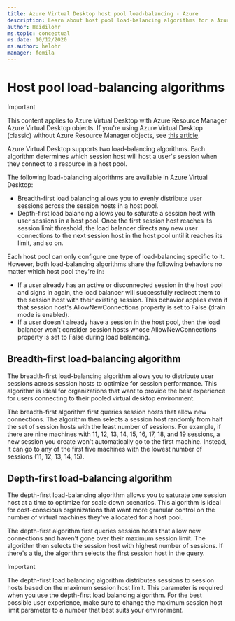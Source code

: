 ```yaml
---
title: Azure Virtual Desktop host pool load-balancing - Azure
description: Learn about host pool load-balancing algorithms for a Azure Virtual Desktop environment.
author: Heidilohr
ms.topic: conceptual
ms.date: 10/12/2020
ms.author: helohr
manager: femila
---
```

# Host pool load-balancing algorithms

>[!IMPORTANT]
>This content applies to Azure Virtual Desktop with Azure Resource Manager Azure Virtual Desktop objects. If you're using Azure Virtual Desktop (classic) without Azure Resource Manager objects, see [this article](./virtual-desktop-fall-2019/host-pool-load-balancing-2019.md).

Azure Virtual Desktop supports two load-balancing algorithms. Each algorithm determines which session host will host a user's session when they connect to a resource in a host pool.

The following load-balancing algorithms are available in Azure Virtual Desktop:

- Breadth-first load balancing allows you to evenly distribute user sessions across the session hosts in a host pool.
- Depth-first load balancing allows you to saturate a session host with user sessions in a host pool. Once the first session host reaches its session limit threshold, the load balancer directs any new user connections to the next session host in the host pool until it reaches its limit, and so on.

Each host pool can only configure one type of load-balancing specific to it. However, both load-balancing algorithms share the following behaviors no matter which host pool they're in:

- If a user already has an active or disconnected session in the host pool and signs in again, the load balancer will successfully redirect them to the session host with their existing session. This behavior applies even if that session host's AllowNewConnections property is set to False (drain mode is enabled).
- If a user doesn't already have a session in the host pool, then the load balancer won't consider session hosts whose AllowNewConnections property is set to False during load balancing.

## Breadth-first load-balancing algorithm

The breadth-first load-balancing algorithm allows you to distribute user sessions across session hosts to optimize for session performance. This algorithm is ideal for organizations that want to provide the best experience for users connecting to their pooled virtual desktop environment.

The breadth-first algorithm first queries session hosts that allow new connections. The algorithm then selects a session host randomly from half the set of session hosts with the least number of sessions. For example, if there are nine machines with 11, 12, 13, 14, 15, 16, 17, 18, and 19 sessions, a new session you create won't automatically go to the first machine. Instead, it can go to any of the first five machines with the lowest number of sessions (11, 12, 13, 14, 15).

## Depth-first load-balancing algorithm

The depth-first load-balancing algorithm allows you to saturate one session host at a time to optimize for scale down scenarios. This algorithm is ideal for cost-conscious organizations that want more granular control on the number of virtual machines they've allocated for a host pool.

The depth-first algorithm first queries session hosts that allow new connections and haven't gone over their maximum session limit. The algorithm then selects the session host with highest number of sessions. If there's a tie, the algorithm selects the first session host in the query.

>[!IMPORTANT]
>The depth-first load balancing algorithm distributes sessions to session hosts based on the maximum session host limit. This parameter is required when you use the depth-first load balancing algorithm. For the best possible user experience, make sure to change the maximum session host limit parameter to a number that best suits your environment.

